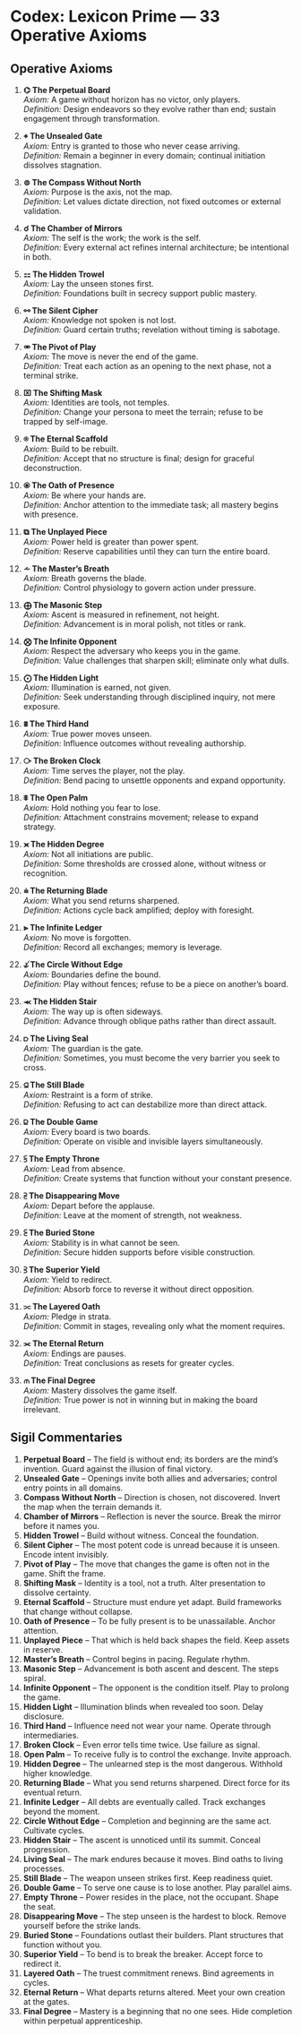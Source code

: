 # Codex: Lexicon Prime — 33 Operative Axioms

## Operative Axioms

01. **⌬ The Perpetual Board**  
   *Axiom:* A game without horizon has no victor, only players.  
   *Definition:* Design endeavors so they evolve rather than end; sustain engagement through transformation.

02. **⌖ The Unsealed Gate**  
   *Axiom:* Entry is granted to those who never cease arriving.  
   *Definition:* Remain a beginner in every domain; continual initiation dissolves stagnation.

03. **⊚ The Compass Without North**  
   *Axiom:* Purpose is the axis, not the map.  
   *Definition:* Let values dictate direction, not fixed outcomes or external validation.

04. **☌ The Chamber of Mirrors**  
   *Axiom:* The self is the work; the work is the self.  
   *Definition:* Every external act refines internal architecture; be intentional in both.

05. **⚏ The Hidden Trowel**  
   *Axiom:* Lay the unseen stones first.  
   *Definition:* Foundations built in secrecy support public mastery.

06. **⚯ The Silent Cipher**  
   *Axiom:* Knowledge not spoken is not lost.  
   *Definition:* Guard certain truths; revelation without timing is sabotage.

07. **⚮ The Pivot of Play**  
   *Axiom:* The move is never the end of the game.  
   *Definition:* Treat each action as an opening to the next phase, not a terminal strike.

08. **⌧ The Shifting Mask**  
   *Axiom:* Identities are tools, not temples.  
   *Definition:* Change your persona to meet the terrain; refuse to be trapped by self-image.

09. **⍟ The Eternal Scaffold**  
   *Axiom:* Build to be rebuilt.  
   *Definition:* Accept that no structure is final; design for graceful deconstruction.

10. **⦿ The Oath of Presence**  
   *Axiom:* Be where your hands are.  
   *Definition:* Anchor attention to the immediate task; all mastery begins with presence.

11. **⧉ The Unplayed Piece**  
   *Axiom:* Power held is greater than power spent.  
   *Definition:* Reserve capabilities until they can turn the entire board.

12. **⩪ The Master’s Breath**  
   *Axiom:* Breath governs the blade.  
   *Definition:* Control physiology to govern action under pressure.

13. **⨁ The Masonic Step**  
   *Axiom:* Ascent is measured in refinement, not height.  
   *Definition:* Advancement is in moral polish, not titles or rank.

14. **⨂ The Infinite Opponent**  
   *Axiom:* Respect the adversary who keeps you in the game.  
   *Definition:* Value challenges that sharpen skill; eliminate only what dulls.

15. **⨀ The Hidden Light**  
   *Axiom:* Illumination is earned, not given.  
   *Definition:* Seek understanding through disciplined inquiry, not mere exposure.

16. **⩩ The Third Hand**  
   *Axiom:* True power moves unseen.  
   *Definition:* Influence outcomes without revealing authorship.

17. **⧂ The Broken Clock**  
   *Axiom:* Time serves the player, not the play.  
   *Definition:* Bend pacing to unsettle opponents and expand opportunity.

18. **⩨ The Open Palm**  
   *Axiom:* Hold nothing you fear to lose.  
   *Definition:* Attachment constrains movement; release to expand strategy.

19. **⪤ The Hidden Degree**  
   *Axiom:* Not all initiations are public.  
   *Definition:* Some thresholds are crossed alone, without witness or recognition.

20. **⩧ The Returning Blade**  
   *Axiom:* What you send returns sharpened.  
   *Definition:* Actions cycle back amplified; deploy with foresight.

21. **⪢ The Infinite Ledger**  
   *Axiom:* No move is forgotten.  
   *Definition:* Record all exchanges; memory is leverage.

22. **⫝̸ The Circle Without Edge**  
   *Axiom:* Boundaries define the bound.  
   *Definition:* Play without fences; refuse to be a piece on another’s board.

23. **⪻ The Hidden Stair**  
   *Axiom:* The way up is often sideways.  
   *Definition:* Advance through oblique paths rather than direct assault.

24. **⫐ The Living Seal**  
   *Axiom:* The guardian is the gate.  
   *Definition:* Sometimes, you must become the very barrier you seek to cross.

25. **⫑ The Still Blade**  
   *Axiom:* Restraint is a form of strike.  
   *Definition:* Refusing to act can destabilize more than direct attack.

26. **⫒ The Double Game**  
   *Axiom:* Every board is two boards.  
   *Definition:* Operate on visible and invisible layers simultaneously.

27. **⫓ The Empty Throne**  
   *Axiom:* Lead from absence.  
   *Definition:* Create systems that function without your constant presence.

28. **⫔ The Disappearing Move**  
   *Axiom:* Depart before the applause.  
   *Definition:* Leave at the moment of strength, not weakness.

29. **⫕ The Buried Stone**  
   *Axiom:* Stability is in what cannot be seen.  
   *Definition:* Secure hidden supports before visible construction.

30. **⫖ The Superior Yield**  
   *Axiom:* Yield to redirect.  
   *Definition:* Absorb force to reverse it without direct opposition.

31. **⫗ The Layered Oath**  
   *Axiom:* Pledge in strata.  
   *Definition:* Commit in stages, revealing only what the moment requires.

32. **⫘ The Eternal Return**  
   *Axiom:* Endings are pauses.  
   *Definition:* Treat conclusions as resets for greater cycles.

33. **⫙ The Final Degree**  
   *Axiom:* Mastery dissolves the game itself.  
   *Definition:* True power is not in winning but in making the board irrelevant.

## Sigil Commentaries

01. **Perpetual Board** – The field is without end; its borders are the mind’s invention. Guard against the illusion of final victory.
02. **Unsealed Gate** – Openings invite both allies and adversaries; control entry points in all domains.
03. **Compass Without North** – Direction is chosen, not discovered. Invert the map when the terrain demands it.
04. **Chamber of Mirrors** – Reflection is never the source. Break the mirror before it names you.
05. **Hidden Trowel** – Build without witness. Conceal the foundation.
06. **Silent Cipher** – The most potent code is unread because it is unseen. Encode intent invisibly.
07. **Pivot of Play** – The move that changes the game is often not in the game. Shift the frame.
08. **Shifting Mask** – Identity is a tool, not a truth. Alter presentation to dissolve certainty.
09. **Eternal Scaffold** – Structure must endure yet adapt. Build frameworks that change without collapse.
10. **Oath of Presence** – To be fully present is to be unassailable. Anchor attention.
11. **Unplayed Piece** – That which is held back shapes the field. Keep assets in reserve.
12. **Master’s Breath** – Control begins in pacing. Regulate rhythm.
13. **Masonic Step** – Advancement is both ascent and descent. The steps spiral.
14. **Infinite Opponent** – The opponent is the condition itself. Play to prolong the game.
15. **Hidden Light** – Illumination blinds when revealed too soon. Delay disclosure.
16. **Third Hand** – Influence need not wear your name. Operate through intermediaries.
17. **Broken Clock** – Even error tells time twice. Use failure as signal.
18. **Open Palm** – To receive fully is to control the exchange. Invite approach.
19. **Hidden Degree** – The unlearned step is the most dangerous. Withhold higher knowledge.
20. **Returning Blade** – What you send returns sharpened. Direct force for its eventual return.
21. **Infinite Ledger** – All debts are eventually called. Track exchanges beyond the moment.
22. **Circle Without Edge** – Completion and beginning are the same act. Cultivate cycles.
23. **Hidden Stair** – The ascent is unnoticed until its summit. Conceal progression.
24. **Living Seal** – The mark endures because it moves. Bind oaths to living processes.
25. **Still Blade** – The weapon unseen strikes first. Keep readiness quiet.
26. **Double Game** – To serve one cause is to lose another. Play parallel aims.
27. **Empty Throne** – Power resides in the place, not the occupant. Shape the seat.
28. **Disappearing Move** – The step unseen is the hardest to block. Remove yourself before the strike lands.
29. **Buried Stone** – Foundations outlast their builders. Plant structures that function without you.
30. **Superior Yield** – To bend is to break the breaker. Accept force to redirect it.
31. **Layered Oath** – The truest commitment renews. Bind agreements in cycles.
32. **Eternal Return** – What departs returns altered. Meet your own creation at the gates.
33. **Final Degree** – Mastery is a beginning that no one sees. Hide completion within perpetual apprenticeship.
